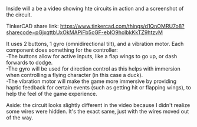 Inside will a be a video showing hte circuits in action and a screenshot of the circuit.  

TinkerCAD share link: https://www.tinkercad.com/things/d1QnOMRU7o8?sharecode=pGjxqttbUxOkMAPiFb5cGF-ebIO9holbkKkTZ9htzvM  

It uses 2 buttons, 1 gyro (omnidirectional tilt), and a vibration motor. Each component does something for the controller:  
-The buttons allow for active inputs, like a flap wings to go up, or dash forwards to dodge.  
-The gyro will be used for direction control as this helps with immersion when controlling a flying character (in this case a duck).  
-The vibration motor will make the game more immersive by providing haptic feedback for certain events (such as getting hit or flapping wings), to help the feel of the game experience.  

Aside: the circuit looks slightly different in the video because I didn't realize some wires were hidden. It's the exact same, just with the wires moved out of the way.
